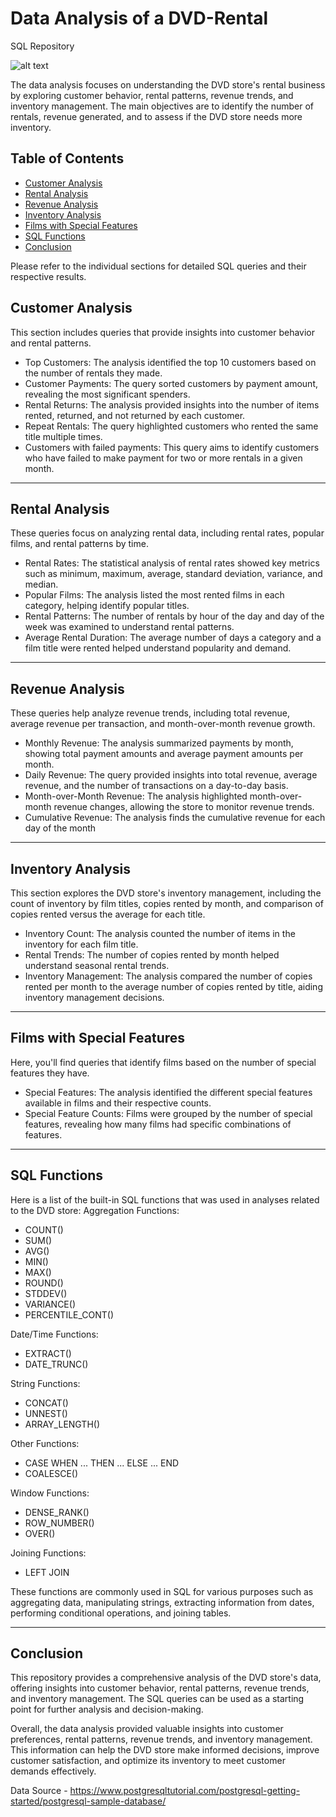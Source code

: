 # Data Analysis of a DVD-Rental
SQL Repository 

![alt text](https://github.com/parinita88/DVD-Rental/Background-Image.jpg?raw=true)

The data analysis focuses on understanding the DVD store's rental business by exploring customer behavior, rental patterns, revenue trends, and inventory management. The main objectives are to identify the number of rentals, revenue generated, and to assess if the DVD store needs more inventory.

## Table of Contents

- [Customer Analysis](#customer-analysis)
- [Rental Analysis](#rental-analysis)
- [Revenue Analysis](#revenue-analysis)
- [Inventory Analysis](#inventory-analysis)
- [Films with Special Features](#films-with-special-features)
- [SQL Functions](#sql-functions)
- [Conclusion](#conclusion)

Please refer to the individual sections for detailed SQL queries and their respective results.

## Customer Analysis

This section includes queries that provide insights into customer behavior and rental patterns.
  - Top Customers: The analysis identified the top 10 customers based on the number of rentals they made.
  - Customer Payments: The query sorted customers by payment amount, revealing the most significant spenders.
  - Rental Returns: The analysis provided insights into the number of items rented, returned, and not returned by each customer.
  - Repeat Rentals: The query highlighted customers who rented the same title multiple times.
  - Customers with failed payments: This query aims to identify customers who have failed to make payment for two or more rentals in a given month.

-------------

## Rental Analysis

These queries focus on analyzing rental data, including rental rates, popular films, and rental patterns by time.
  - Rental Rates: The statistical analysis of rental rates showed key metrics such as minimum, maximum, average, standard deviation, variance, and median.
  - Popular Films: The analysis listed the most rented films in each category, helping identify popular titles.
  - Rental Patterns: The number of rentals by hour of the day and day of the week was examined to understand rental patterns.
  - Average Rental Duration: The average number of days a category and a film title were rented helped understand popularity and demand.

-------------

## Revenue Analysis

These queries help analyze revenue trends, including total revenue, average revenue per transaction, and month-over-month revenue growth.
  - Monthly Revenue: The analysis summarized payments by month, showing total payment amounts and average payment amounts per month.
  - Daily Revenue: The query provided insights into total revenue, average revenue, and the number of transactions on a day-to-day basis.
  - Month-over-Month Revenue: The analysis highlighted month-over-month revenue changes, allowing the store to monitor revenue trends.
  - Cumulative Revenue: The analysis finds the cumulative revenue for each day of the month

-------------

## Inventory Analysis

This section explores the DVD store's inventory management, including the count of inventory by film titles, copies rented by month, and comparison of copies rented versus the average for each title.
  - Inventory Count: The analysis counted the number of items in the inventory for each film title.
  - Rental Trends: The number of copies rented by month helped understand seasonal rental trends.
  - Inventory Management: The analysis compared the number of copies rented per month to the average number of copies rented by title, aiding inventory management decisions.

-------------

## Films with Special Features

Here, you'll find queries that identify films based on the number of special features they have.
  - Special Features: The analysis identified the different special features available in films and their respective counts.
  - Special Feature Counts: Films were grouped by the number of special features, revealing how many films had specific combinations of features.

-------------

## SQL Functions

Here is a list of the built-in SQL functions that was used in analyses related to the DVD store:
Aggregation Functions:
  - COUNT()
  - SUM()
  - AVG()
  - MIN()
  - MAX()
  - ROUND()
  - STDDEV()
  - VARIANCE()
  - PERCENTILE_CONT()

Date/Time Functions:
  - EXTRACT()
  - DATE_TRUNC()

String Functions:
  - CONCAT()
  - UNNEST()
  - ARRAY_LENGTH()

Other Functions:
  - CASE WHEN ... THEN ... ELSE ... END
  - COALESCE()

Window Functions:
  - DENSE_RANK()
  - ROW_NUMBER()
  - OVER()

Joining Functions:
  - LEFT JOIN

These functions are commonly used in SQL for various purposes such as aggregating data, manipulating strings, extracting information from dates, performing conditional operations, and joining tables.

-------------

## Conclusion

This repository provides a comprehensive analysis of the DVD store's data, offering insights into customer behavior, rental patterns, revenue trends, and inventory management. The SQL queries can be used as a starting point for further analysis and decision-making.

Overall, the data analysis provided valuable insights into customer preferences, rental patterns, revenue trends, and inventory management. This information can help the DVD store make informed decisions, improve customer satisfaction, and optimize its inventory to meet customer demands effectively.

Data Source - https://www.postgresqltutorial.com/postgresql-getting-started/postgresql-sample-database/


